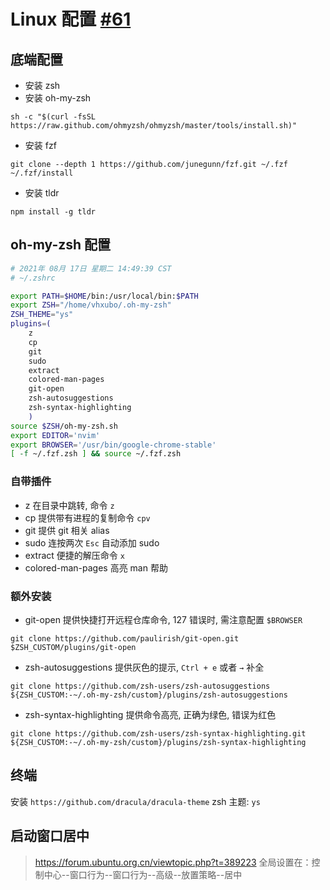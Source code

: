 # Linux 配置 [#61](https://github.com/vhxubo/blog/issues/61)

## 底端配置

- 安装 zsh
- 安装 oh-my-zsh
```
sh -c "$(curl -fsSL https://raw.github.com/ohmyzsh/ohmyzsh/master/tools/install.sh)"
```
- 安装 fzf
```
git clone --depth 1 https://github.com/junegunn/fzf.git ~/.fzf
~/.fzf/install
```
- 安装 tldr
```
npm install -g tldr
```

## oh-my-zsh 配置

```sh
# 2021年 08月 17日 星期二 14:49:39 CST
# ~/.zshrc

export PATH=$HOME/bin:/usr/local/bin:$PATH
export ZSH="/home/vhxubo/.oh-my-zsh"
ZSH_THEME="ys"
plugins=(
    z
    cp
    git
    sudo
    extract
    colored-man-pages
    git-open
    zsh-autosuggestions
    zsh-syntax-highlighting
    )
source $ZSH/oh-my-zsh.sh
export EDITOR='nvim'
export BROWSER='/usr/bin/google-chrome-stable'
[ -f ~/.fzf.zsh ] && source ~/.fzf.zsh

```

### 自带插件

- z 在目录中跳转, 命令 `z`
- cp 提供带有进程的复制命令 `cpv` 
- git 提供 git 相关 alias
- sudo 连按两次 `Esc` 自动添加 sudo
- extract 便捷的解压命令 `x`
- colored-man-pages 高亮 man 帮助

### 额外安装

- git-open 提供快捷打开远程仓库命令, 127 错误时, 需注意配置 `$BROWSER`
```
git clone https://github.com/paulirish/git-open.git $ZSH_CUSTOM/plugins/git-open
```
- zsh-autosuggestions 提供灰色的提示, `Ctrl + e` 或者 `→` 补全
```
git clone https://github.com/zsh-users/zsh-autosuggestions ${ZSH_CUSTOM:-~/.oh-my-zsh/custom}/plugins/zsh-autosuggestions
```
- zsh-syntax-highlighting 提供命令高亮, 正确为绿色, 错误为红色
```
git clone https://github.com/zsh-users/zsh-syntax-highlighting.git ${ZSH_CUSTOM:-~/.oh-my-zsh/custom}/plugins/zsh-syntax-highlighting
```

## 终端

安装 `https://github.com/dracula/dracula-theme`
zsh 主题: `ys`

## 启动窗口居中

> https://forum.ubuntu.org.cn/viewtopic.php?t=389223
全局设置在：控制中心--窗口行为--窗口行为--高级--放置策略--居中